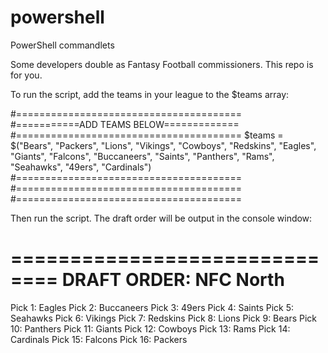 # powershell
PowerShell commandlets

Some developers double as Fantasy Football commissioners.  This repo is for you.

To run the script, add the teams in your league to the $teams array:

#=======================================
#===========ADD TEAMS BELOW=============
#=======================================
$teams = $("Bears", "Packers", "Lions", "Vikings", 
    "Cowboys", "Redskins", "Eagles", "Giants", 
    "Falcons", "Buccaneers", "Saints", "Panthers", 
    "Rams", "Seahawks", "49ers", "Cardinals")
#=======================================
#=======================================
#=======================================

Then run the script.  The draft order will be output in the console window:

==============================
DRAFT ORDER: NFC North
==============================
Pick 1: Eagles
Pick 2: Buccaneers
Pick 3: 49ers
Pick 4: Saints
Pick 5: Seahawks
Pick 6: Vikings
Pick 7: Redskins
Pick 8: Lions
Pick 9: Bears
Pick 10: Panthers
Pick 11: Giants
Pick 12: Cowboys
Pick 13: Rams
Pick 14: Cardinals
Pick 15: Falcons
Pick 16: Packers